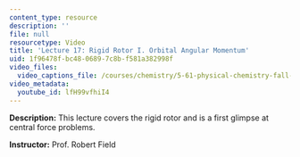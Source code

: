 ```yaml
---
content_type: resource
description: ''
file: null
resourcetype: Video
title: 'Lecture 17: Rigid Rotor I. Orbital Angular Momentum'
uid: 1f96478f-bc48-0689-7c8b-f581a382998f
video_files:
  video_captions_file: /courses/chemistry/5-61-physical-chemistry-fall-2017/lecture-videos/rigid-rotor-i.-orbital-angular-momentum/lfH99vfhiI4.vtt
video_metadata:
  youtube_id: lfH99vfhiI4
---
```


**Description:** This lecture covers the rigid rotor and is a first glimpse at central force problems.

**Instructor:** Prof. Robert Field